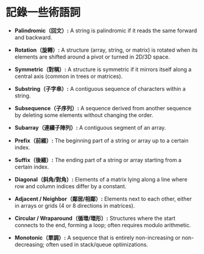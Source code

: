 # 記錄一些術語詞

- **Palindromic（回文）:** A string is palindromic if it reads the same forward and backward.
- **Rotation（旋轉）:** A structure (array, string, or matrix) is rotated when its elements are shifted around a pivot or turned in 2D/3D space.

- **Symmetric（對稱）:** A structure is symmetric if it mirrors itself along a central axis (common in trees or matrices).

- **Substring（子字串）:** A contiguous sequence of characters within a string.

- **Subsequence（子序列）:** A sequence derived from another sequence by deleting some elements without changing the order.

- **Subarray（連續子陣列）:** A contiguous segment of an array.

- **Prefix（前綴）:** The beginning part of a string or array up to a certain index.

- **Suffix（後綴）:** The ending part of a string or array starting from a certain index.

- **Diagonal（斜角/對角）:** Elements of a matrix lying along a line where row and column indices differ by a constant.

- **Adjacent / Neighbor（鄰居/相鄰）:** Elements next to each other, either in arrays or grids (4 or 8 directions in matrices).

- **Circular / Wraparound（循環/環形）:** Structures where the start connects to the end, forming a loop; often requires modulo arithmetic.
  
- **Monotonic（單調）:** A sequence that is entirely non-increasing or non-decreasing; often used in stack/queue optimizations.